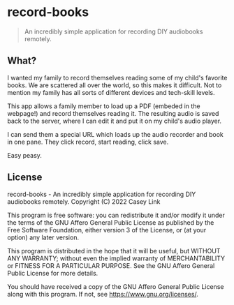 # record-books

> An incredibly simple application for recording DIY audiobooks remotely.

## What?

I wanted my family to record themselves reading some of my child's favorite
books. We are scattered all over the world, so this makes it difficult. Not to
mention my family has all sorts of different devices and tech-skill levels.

This app allows a family member to load up a PDF (embeded in the webpage!) and
record themselves reading it. The resulting audio is saved back to the server,
where I can edit it and put it on my child's audio player.

I can send them a special URL which loads up the audio recorder and book in one
pane. They click record, start reading, click save.

Easy peasy.


## License

record-books - An incredibly simple application for recording DIY audiobooks remotely.
Copyright (C) 2022 Casey Link

This program is free software: you can redistribute it and/or modify
it under the terms of the GNU Affero General Public License as
published by the Free Software Foundation, either version 3 of the
License, or (at your option) any later version.

This program is distributed in the hope that it will be useful,
but WITHOUT ANY WARRANTY; without even the implied warranty of
MERCHANTABILITY or FITNESS FOR A PARTICULAR PURPOSE.  See the
GNU Affero General Public License for more details.

You should have received a copy of the GNU Affero General Public License
along with this program.  If not, see <https://www.gnu.org/licenses/>.
